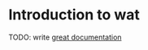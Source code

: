 # Introduction to wat

TODO: write [great documentation](http://jacobian.org/writing/great-documentation/what-to-write/)
